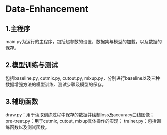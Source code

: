 # Data-Enhancement
## 1.主程序
main.py为运行的主程序，包括超参数的设置，数据集与模型的加载，以及数据的保存。
## 2.模型训练与测试
包括baseline.py, cutmix.py, cutout.py, mixup.py，分别进行baseline以及三种数据增强方法的模型训练、测试步骤及模型的保存。
## 3.辅助函数
draw.py：用于读取训练过程中保存的数据并绘制loss及accuracy曲线图像；
pre-treat.py：用于cutmix, cutout, mixup具体操作的实现；
trainer.py：包括训练函数以及测试函数。
